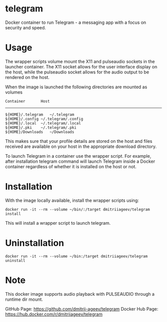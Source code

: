 # telegram
Docker container to run Telegram - a messaging app with a focus on security and speed.

# Usage

The wrapper scripts volume mount the X11 and pulseaudio sockets in the launcher container. The X11 socket allows for the user interface display on the host, while the pulseaudio socket allows for the audio output to be rendered on the host.

When the image is launched the following directories are mounted as volumes

    Container		Host
--------------------------------------------
    ${HOME}/.telegram	~/.telegram
    ${HOME}/.config	~/.telegram/.config
    ${HOME}/.local	~/.telegram/.local
    ${HOME}/.pki	~/.telegram/.pki
    ${HOME}/Downloads	~/Downloads

This makes sure that your profile details are stored on the host and files received are available on your host in the appropriate download directory.

To launch Telegram in a container use the wrapper script. For example, after installation telegram command will launch Telegram inside a Docker container regardless of whether it is installed on the host or not.


# Installation

With the image locally available, install the wrapper scripts using:

```
docker run -it --rm --volume ~/bin/:/target dmitriiageev/telegram install
```

This will install a wrapper script to launch telegram.


# Uninstallation

```
docker run -it --rm --volume ~/bin:/target dmitriiageev/telegram uninstall
```

# Note
This docker image supports audio playback with PULSEAUDIO through a runtime dir mount.

GitHub Page: https://github.com/dmitrii-ageev/telegram
Docker Hub Page: https://hub.docker.com/r/dmitriiageev/telegram
